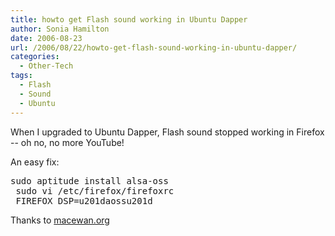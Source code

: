 ```yaml
---
title: howto get Flash sound working in Ubuntu Dapper
author: Sonia Hamilton
date: 2006-08-23
url: /2006/08/22/howto-get-flash-sound-working-in-ubuntu-dapper/
categories:
  - Other-Tech
tags:
  - Flash
  - Sound
  - Ubuntu
---
```

When I upgraded to Ubuntu Dapper, Flash sound stopped working in Firefox -- oh no, no more YouTube!
<!--more-->


An easy fix:

<pre>sudo aptitude install alsa-oss
 sudo vi /etc/firefox/firefoxrc
 FIREFOX_DSP=u201daossu201d</pre>

Thanks to [macewan.org][1]

 [1]: http://www.macewan.org/2006/06/01/howto-firefox-flash-video-sound-on-ubuntu-linux-dapper
